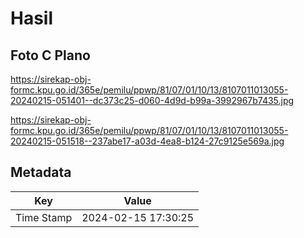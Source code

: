 # Hasil

## Foto C Plano

https://sirekap-obj-formc.kpu.go.id/365e/pemilu/ppwp/81/07/01/10/13/8107011013055-20240215-051401--dc373c25-d060-4d9d-b99a-3992967b7435.jpg

https://sirekap-obj-formc.kpu.go.id/365e/pemilu/ppwp/81/07/01/10/13/8107011013055-20240215-051518--237abe17-a03d-4ea8-b124-27c9125e569a.jpg


## Metadata

| Key        | Value               |
| ---------- | ------------------- |
| Time Stamp | 2024-02-15 17:30:25 |



